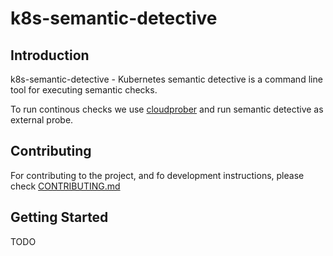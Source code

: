 # k8s-semantic-detective

## Introduction

k8s-semantic-detective - Kubernetes semantic detective is a command line tool for executing semantic checks.

To run continous checks we use [cloudprober](https://github.com/google/cloudprober) and run semantic detective as external probe.

## Contributing

For contributing to the project, and fo development instructions, please check [CONTRIBUTING.md](CONTRIBUTING.md)

## Getting Started

TODO